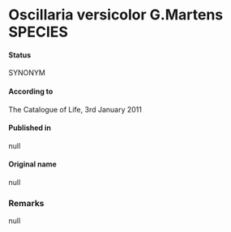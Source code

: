# Oscillaria versicolor G.Martens SPECIES

#### Status
SYNONYM

#### According to
The Catalogue of Life, 3rd January 2011

#### Published in
null

#### Original name
null

### Remarks
null